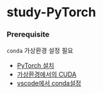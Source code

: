# study-PyTorch

### Prerequisite

`conda` 가상환경 설정 필요

- [PyTorch 설치](https://www.notion.so/hayoung-jeremy/PyTorch-ebf332b776ba4145ba4043ebf6152517?pvs=4)
- [가상환경에서의 CUDA](https://www.notion.so/hayoung-jeremy/CUDA-incomplete-installation-ace6cc55756c40428151ea9ca59b0010?pvs=4)
- [vscode에서 conda설정](https://www.notion.so/hayoung-jeremy/use-conda-in-vscode-97515a43b90043deaad0e988d2564632?pvs=4)
